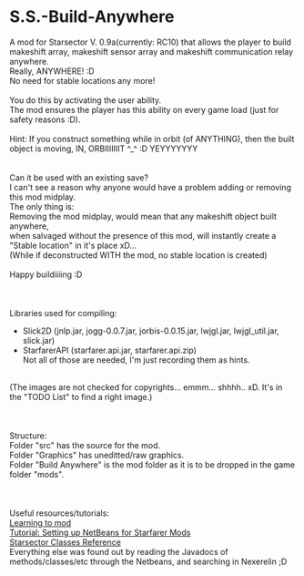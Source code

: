 # S.S.-Build-Anywhere
A mod for Starsector V. 0.9a(currently: RC10) that allows the player to build<br/>
makeshift array, makeshift sensor array and makeshift communication relay anywhere.<br/>
Really, ANYWHERE! :D<br/>
No need for stable locations any more!<br/>
<br/>
You do this by activating the user ability.<br/>
The mod ensures the player has this ability on every game load (just for safety reasons :D).<br/>
<br/>
Hint: If you construct something while in orbit (of ANYTHING), then the built object is moving, IN, ORBIIIIIIIT ^_^ :D YEYYYYYYY<br/>
<br/>
<br/>
Can it be used with an existing save?<br/>
I can't see a reason why anyone would have a problem adding or removing this mod midplay.<br/>
The only thing is:<br/>
Removing the mod midplay, would mean that any makeshift object built anywhere,<br/>
when salvaged without the presence of this mod, will instantly create a "Stable location" in  it's place xD...<br/>
(While if deconstructed WITH the mod, no stable location is created)<br/>
<br/>
Happy buildiiiing :D<br/>
<br/>
<br/>
<br/>
Libraries used for compiling:<br/>
- Slick2D (jnlp.jar, jogg-0.0.7.jar, jorbis-0.0.15.jar, lwjgl.jar, lwjgl_util.jar, slick.jar)<br/>
- StarfarerAPI (starfarer.api.jar, starfarer.api.zip)<br/>
Not all of those are needed, I'm just recording them as hints.<br/>
<br/>
(The images are not checked for copyrights... emmm... shhhh.. xD. It's in the "TODO List" to find a right image.)<br/>
<br/>
<br/>
<br/>
Structure:<br/>
Folder "src" has the source for the mod.<br/>
Folder "Graphics" has uneditted/raw graphics.<br/>
Folder "Build Anywhere" is the mod folder as it is to be dropped in the game folder "mods".<br/>
<br/>
<br/>
<br/>
Useful resources/tutorials:<br/>
<a href="http://fractalsoftworks.com/forum/index.php?topic=13279.msg223716">Learning to mod</a><br/>
<a href="http://fractalsoftworks.com/forum/index.php?topic=3173.msg45967">Tutorial: Setting up NetBeans for Starfarer Mods</a><br/>
<a href="http://fractalsoftworks.com/starfarer.api/index.html?overview-summary.html">Starsector Classes Reference</a><br/>
Everything else was found out by reading the Javadocs of methods/classes/etc through the Netbeans, and searching in Nexerelin ;D<br/>
